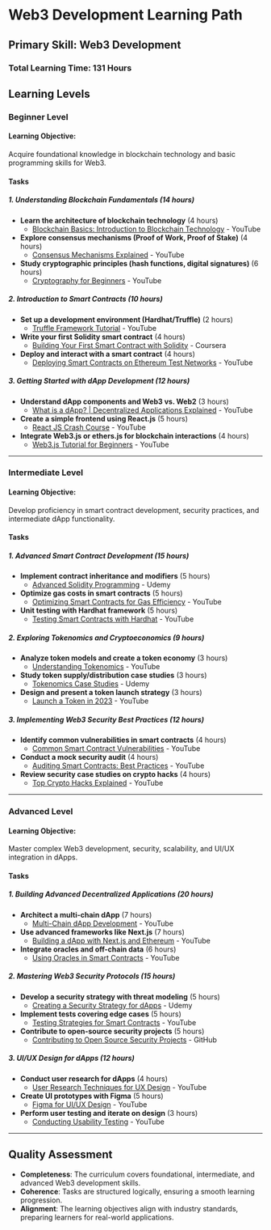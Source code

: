 # Web3 Development Learning Path

## Primary Skill: Web3 Development

### Total Learning Time: 131 Hours

## Learning Levels

### Beginner Level

#### Learning Objective:

Acquire foundational knowledge in blockchain technology and basic programming skills for Web3.

#### Tasks

##### 1. Understanding Blockchain Fundamentals (14 hours)

- **Learn the architecture of blockchain technology** (4 hours)
  - [Blockchain Basics: Introduction to Blockchain Technology](https://www.youtube.com/watch?v=wD0rVVP9BWE) - YouTube
- **Explore consensus mechanisms (Proof of Work, Proof of Stake)** (4 hours)
  - [Consensus Mechanisms Explained](https://www.youtube.com/watch?v=A9yubXQWgV4) - YouTube
- **Study cryptographic principles (hash functions, digital signatures)** (6 hours)
  - [Cryptography for Beginners](https://www.youtube.com/watch?v=GuV-wYFJHjY) - YouTube

##### 2. Introduction to Smart Contracts (10 hours)

- **Set up a development environment (Hardhat/Truffle)** (2 hours)
  - [Truffle Framework Tutorial](https://www.youtube.com/watch?v=cdxq4GjcB9I) - YouTube
- **Write your first Solidity smart contract** (4 hours)
  - [Building Your First Smart Contract with Solidity](https://www.coursera.org/learn/ethereum-and-solidity) - Coursera
- **Deploy and interact with a smart contract** (4 hours)
  - [Deploying Smart Contracts on Ethereum Test Networks](https://www.youtube.com/watch?v=KBdZElDQR5A) - YouTube

##### 3. Getting Started with dApp Development (12 hours)

- **Understand dApp components and Web3 vs. Web2** (3 hours)
  - [What is a dApp? | Decentralized Applications Explained](https://www.youtube.com/watch?v=v6mM7y30KDg) - YouTube
- **Create a simple frontend using React.js** (5 hours)
  - [React JS Crash Course](https://www.youtube.com/watch?v=w7ejDZ8SWv8) - YouTube
- **Integrate Web3.js or ethers.js for blockchain interactions** (4 hours)
  - [Web3.js Tutorial for Beginners](https://www.youtube.com/watch?v=1K5RanoT1UQ) - YouTube

---

### Intermediate Level

#### Learning Objective:

Develop proficiency in smart contract development, security practices, and intermediate dApp functionality.

#### Tasks

##### 1. Advanced Smart Contract Development (15 hours)

- **Implement contract inheritance and modifiers** (5 hours)
  - [Advanced Solidity Programming](https://www.udemy.com/course/ethereum-developer-bootcamp) - Udemy
- **Optimize gas costs in smart contracts** (5 hours)
  - [Optimizing Smart Contracts for Gas Efficiency](https://www.youtube.com/watch?v=4wTEG5obtr8) - YouTube
- **Unit testing with Hardhat framework** (5 hours)
  - [Testing Smart Contracts with Hardhat](https://www.youtube.com/watch?v=uJL6CsW_tfY) - YouTube

##### 2. Exploring Tokenomics and Cryptoeconomics (9 hours)

- **Analyze token models and create a token economy** (3 hours)
  - [Understanding Tokenomics](https://www.youtube.com/watch?v=zM8fTQcnWKA) - YouTube
- **Study token supply/distribution case studies** (3 hours)
  - [Tokenomics Case Studies](https://www.udemy.com/topic/tokenomics/) - Udemy
- **Design and present a token launch strategy** (3 hours)
  - [Launch a Token in 2023](https://www.youtube.com/watch?v=pMauM7Ihbb8) - YouTube

##### 3. Implementing Web3 Security Best Practices (12 hours)

- **Identify common vulnerabilities in smart contracts** (4 hours)
  - [Common Smart Contract Vulnerabilities](https://www.youtube.com/watch?v=mdK3P9koAUI) - YouTube
- **Conduct a mock security audit** (4 hours)
  - [Auditing Smart Contracts: Best Practices](https://www.youtube.com/watch?v=BGVf8mPU0EY) - YouTube
- **Review security case studies on crypto hacks** (4 hours)
  - [Top Crypto Hacks Explained](https://www.youtube.com/watch?v=thXNzNr1i2o) - YouTube

---

### Advanced Level

#### Learning Objective:

Master complex Web3 development, security, scalability, and UI/UX integration in dApps.

#### Tasks

##### 1. Building Advanced Decentralized Applications (20 hours)

- **Architect a multi-chain dApp** (7 hours)
  - [Multi-Chain dApp Development](https://www.youtube.com/watch?v=qkRi4Gm9L8M) - YouTube
- **Use advanced frameworks like Next.js** (7 hours)
  - [Building a dApp with Next.js and Ethereum](https://www.youtube.com/watch?v=5C5OVbtBVp4) - YouTube
- **Integrate oracles and off-chain data** (6 hours)
  - [Using Oracles in Smart Contracts](https://www.youtube.com/watch?v=SGESbK98H0I) - YouTube

##### 2. Mastering Web3 Security Protocols (15 hours)

- **Develop a security strategy with threat modeling** (5 hours)
  - [Creating a Security Strategy for dApps](https://www.udemy.com/course/web3-security-strategy/) - Udemy
- **Implement tests covering edge cases** (5 hours)
  - [Testing Strategies for Smart Contracts](https://www.youtube.com/watch?v=nbmOU_4p94k) - YouTube
- **Contribute to open-source security projects** (5 hours)
  - [Contributing to Open Source Security Projects](https://github.com/) - GitHub

##### 3. UI/UX Design for dApps (12 hours)

- **Conduct user research for dApps** (4 hours)
  - [User Research Techniques for UX Design](https://www.youtube.com/watch?v=wwsmcUZn5Y0) - YouTube
- **Create UI prototypes with Figma** (5 hours)
  - [Figma for UI/UX Design](https://www.youtube.com/watch?v=4VYRUbVtgHg) - YouTube
- **Perform user testing and iterate on design** (3 hours)
  - [Conducting Usability Testing](https://www.youtube.com/watch?v=io0-7F-D-Es) - YouTube

---

## Quality Assessment

- **Completeness**: The curriculum covers foundational, intermediate, and advanced Web3 development skills.
- **Coherence**: Tasks are structured logically, ensuring a smooth learning progression.
- **Alignment**: The learning objectives align with industry standards, preparing learners for real-world applications.
